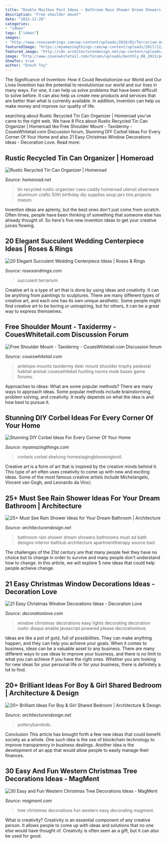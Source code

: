 ```yaml
---
title: "Double Mailbox Post Ideas ~ Bathroom Rain Shower Dream Showers Bathrooms Must Ad Bath Designs Interior Bathtub Architecture Apartmenttherapy Source Bad"
description: "Free shoulder mount"
date: "2022-11-29"
categories:
- "ideas"
tags: ["ideas"]
images:
- "http://www.rosesandrings.com/wp-content/uploads/2018/01/Terrarium-and-succulent-wedding-centerpiece.jpg"
featuredImage: "https://myamazingthings.com/wp-content/uploads/2017/12/corbel-ideas-6.jpg"
featured_image: "http://cdn.architecturendesign.net/wp-content/uploads/2015/03/AD-Rain-Showers-Bathroom-Ideas-10.jpg"
image: "http://www.coueswhitetail.com/forums/uploads/monthly_08_2013/post-4580-0-26761100-1377217346.jpg"
ShowToc: true
author: "Enoch Toy"
---
```



The Significance of Invention: How it Could Revolutionize our World and Our Lives
Invention has the potential to revolutionize our world and our lives in many ways. For one, it can help us solve problems that have been difficult to solve before. It can also help us create new products and services that are better than what is currently available. In addition, invention can help us make money and improve our quality of life.

	

		
searching about Rustic Recycled Tin Can Organizer | Homeroad you've came to the right web. We have 8 Pics about Rustic Recycled Tin Can Organizer | Homeroad like Free Shoulder Mount - Taxidermy - CouesWhitetail.com Discussion forum, Stunning DIY Corbel Ideas For Every Corner Of Your Home and also 21 Easy Christmas Window Decorations Ideas - Decoration Love. Read more:
		
    
## Rustic Recycled Tin Can Organizer | Homeroad

<img loading=lazy src="http://1.bp.blogspot.com/-xKve0uiHQVw/UCukxy42ASI/AAAAAAAAKxQ/vtmPRj9GCVQ/s1600/tin+can+8.jpg" onerror="this.onerror=null;this.src='https://tse1.mm.bing.net/th?id=OIP.BsEknQcQAVvd9pZuIH_5cAHaLH&amp;pid=15.1';" alt="Rustic Recycled Tin Can Organizer | Homeroad">

_Source: homeroad.net_

>tin recycled rustic organizer cans caddy homeroad utensil silverware aluminum crafts 50th birthday diy supplies soup jars tins projects mason. 

	

Invention ideas are aplenty, but the best ones don't just come from scratch. Often times, people have been thinking of something that someone else has already thought of. So here's five new invention ideas to get your creative juices flowing.

    
## 20 Elegant Succulent Wedding Centerpiece Ideas | Roses &amp; Rings

<img loading=lazy src="http://www.rosesandrings.com/wp-content/uploads/2018/01/Terrarium-and-succulent-wedding-centerpiece.jpg" onerror="this.onerror=null;this.src='https://tse2.mm.bing.net/th?id=OIP.JV4d66JBs8nT_eHuTUcE0QHaJ8&amp;pid=15.1';" alt="20 Elegant Succulent Wedding Centerpiece Ideas | Roses &amp; Rings">

_Source: rosesandrings.com_

>succulent terrarium. 

	

Creative art is a type of art that is done by using ideas and creativity. It can be anything from paintings to sculptures. There are many different types of creative art, and each one has its own unique aesthetic. Some people might find creative art to be boring or uninspiring, but for others, it can be a great way to express themselves.

    
## Free Shoulder Mount - Taxidermy - CouesWhitetail.com Discussion Forum

<img loading=lazy src="http://www.coueswhitetail.com/forums/uploads/monthly_08_2013/post-4580-0-26761100-1377217346.jpg" onerror="this.onerror=null;this.src='https://tse1.mm.bing.net/th?id=OIP.sN_ZPaeS65yOHUmCzsJhSAHaLk&amp;pid=15.1';" alt="Free Shoulder Mount - Taxidermy - CouesWhitetail.com Discussion forum">

_Source: coueswhitetail.com_

>antelope mounts taxidermy deer mount shoulder trophy pedestal habitat animal coueswhitetail hunting rooms mule bases game forums. 

	

Approaches to ideas: What are some popular methods?
There are many ways to approach ideas. Some popular methods include brainstorming, problem solving, and creativity. It really depends on what the idea is and how best to pursue it.

    
## Stunning DIY Corbel Ideas For Every Corner Of Your Home

<img loading=lazy src="https://myamazingthings.com/wp-content/uploads/2017/12/corbel-ideas-6.jpg" onerror="this.onerror=null;this.src='https://tse1.mm.bing.net/th?id=OIP.VmuBbU3qYsrJlDh_6gBLigHaLG&amp;pid=15.1';" alt="Stunning DIY Corbel Ideas For Every Corner Of Your Home">

_Source: myamazingthings.com_

>corbels corbel shelving homestagingbloomingtonil. 

	

Creative art is a form of art that is inspired by the creative minds behind it. This type of art often uses creativity to come up with new and exciting ideas. Some of the most famous creative artists include Michelangelo, Vincent van Gogh, and Leonardo da Vinci.

    
## 25+ Must See Rain Shower Ideas For Your Dream Bathroom | Architecture

<img loading=lazy src="http://cdn.architecturendesign.net/wp-content/uploads/2015/03/AD-Rain-Showers-Bathroom-Ideas-10.jpg" onerror="this.onerror=null;this.src='https://tse1.mm.bing.net/th?id=OIP.MQvnLfcK7LCd6AXPWxkEogHaLO&amp;pid=15.1';" alt="25+ Must See Rain Shower Ideas for Your Dream Bathroom | Architecture">

_Source: architecturendesign.net_

>bathroom rain shower dream showers bathrooms must ad bath designs interior bathtub architecture apartmenttherapy source bad. 

	

The challenges of the 21st century are that many people feel they have no choice but to change in order to survive and many people don't understand how to change. In this article, we will explore 5 new ideas that could help people achieve change.

    
## 21 Easy Christmas Window Decorations Ideas - Decoration Love

<img loading=lazy src="http://decorationlove.com/wp-content/uploads/2016/11/Christmas-Lights-Window-Decorating-Ideas-6.jpg" onerror="this.onerror=null;this.src='https://tse1.mm.bing.net/th?id=OIP.JPXubQXSnbJjpJtrNr9hhgHaJ4&amp;pid=15.1';" alt="21 Easy Christmas Window Decorations Ideas - Decoration Love">

_Source: decorationlove.com_

>window christmas decorations easy lights decorating decoration rustic disqus enable javascript powered please decorationlove. 

	

Ideas are like a pot of gold, full of possibilities. They can make anything happen, and they can help you achieve your goals. When it comes to business, ideas can be a valuable asset to any business. There are many different ways to use ideas to improve your business, and there is no limit to what you can achieve if you have the right ones. Whether you are looking for new ideas for your personal life or for your business, there is definitely a lot to find.

    
## 20+ Brilliant Ideas For Boy &amp; Girl Shared Bedroom | Architecture &amp; Design

<img loading=lazy src="https://cdn.architecturendesign.net/wp-content/uploads/2015/05/AD-Shared-Bedroom-Boy-Girl-17.jpg" onerror="this.onerror=null;this.src='https://tse1.mm.bing.net/th?id=OIP.S02W3B5ltf0SxvCK2KQosAHaGh&amp;pid=15.1';" alt="20+ Brilliant Ideas For Boy &amp; Girl Shared Bedroom | Architecture &amp; Design">

_Source: architecturendesign.net_

>potterybarnkids. 

	

Conclusion
This article has brought forth a few new ideas that could benefit society as a whole. One such idea is the use of blockchain technology to improve transparency in business dealings. Another idea is the development of an app that would allow people to easily manage their finances.

    
## 30 Easy And Fun Western Christmas Tree Decorations Ideas - MagMent

<img loading=lazy src="http://magment.com/wp-content/uploads/2016/10/Christmas-Tree-Decorating-Ideas-15.jpg" onerror="this.onerror=null;this.src='https://tse1.mm.bing.net/th?id=OIP.Mo9DYTS5rES9yG_pUjY5NQHaJ4&amp;pid=15.1';" alt="30 Easy and Fun Western Christmas Tree Decorations Ideas - MagMent">

_Source: magment.com_

>tree christmas decorations fun western easy decorating magment. 

	

What is creativity?
Creativity is an essential component of any creative person. It allows people to come up with ideas and solutions that no one else would have thought of. Creativity is often seen as a gift, but it can also be used for good.

